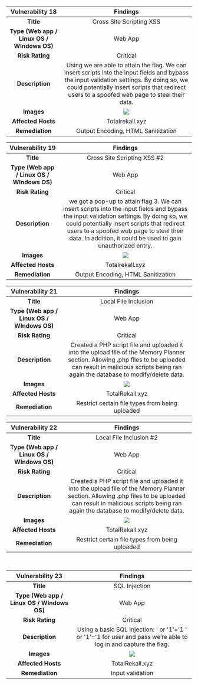 ﻿


|**Vulnerability  18**|**Findings**|
| :-: | :-: |
|**Title**|Cross Site Scripting XSS|
|**Type (Web app / Linux OS / WIndows OS)**|Web App|
|**Risk Rating**|Critical|
|**Description**|Using <script>alert(document.cookie)</script> we are able to attain the flag. We can insert scripts into the input fields and bypass the input validation settings. By doing so, we could potentially insert scripts that redirect users to a spoofed web page to steal their data.|
|**Images**|![](Aspose.Words.ade8f726-6b6e-4fb2-b940-1eb6b8cf8598.001.png)|
|**Affected Hosts**|Totalrekall.xyz|
|**Remediation** |Output Encoding, HTML Sanitization |



|**Vulnerability 19**|**Findings**|
| :-: | :-: |
|**Title**|Cross Site Scripting XSS #2|
|**Type (Web app / Linux OS / WIndows OS)**|Web App|
|**Risk Rating**|Critical|
|**Description**|<script> is filtered out so we use <scr<script>ipt> to make a full <script> show up on the code.  Therefore we use scrscriptipt. We can insert scripts into the input fields and bypass the input validation settings. By doing so, we could potentially insert scripts that redirect users to a spoofed web page to steal their data. In addition, it could be used to gain unauthorized entry.|
|**Images**|![](Aspose.Words.ade8f726-6b6e-4fb2-b940-1eb6b8cf8598.002.png)|
|**Affected Hosts**|Totalrekall.xyz|
|**Remediation** |Output Encoding, HTML Sanitization |



|**Vulnerability 20**|**Findings**|
| :-: | :-: |
|**Title**|Cross Site Scripting XSS 3|
|**Type (Web app / Linux OS / WIndows OS)**|Web App|
|**Risk Rating**|Critical|
|**Description**|Using <script>alert(“hi)</script> we got a pop-up to attain flag 3. We can insert scripts into the input fields and bypass the input validation settings. By doing so, we could potentially insert scripts that redirect users to a spoofed web page to steal their data. In addition, it could be used to gain unauthorized entry.|
|**Images**|![](Aspose.Words.ade8f726-6b6e-4fb2-b940-1eb6b8cf8598.003.png)|
|**Affected Hosts**|Totalrekall.xyz|
|**Remediation** |Output Encoding, HTML Sanitization |



|**Vulnerability 21**|**Findings**|
| :-: | :-: |
|**Title**|Local File Inclusion|
|**Type (Web app / Linux OS / WIndows OS)**|Web App|
|**Risk Rating**|Critical|
|**Description**|Created a PHP script file and uploaded it into the upload file of the Memory Planner section. Allowing .php files to be uploaded can result in malicious scripts being ran again the database to modify/delete data.|
|**Images**|![](Aspose.Words.ade8f726-6b6e-4fb2-b940-1eb6b8cf8598.004.png)|
|**Affected Hosts**|TotalRekall.xyz|
|**Remediation** |Restrict certain file types from being uploaded|



|**Vulnerability 22**|**Findings**|
| :-: | :-: |
|**Title**|Local File Inclusion #2|
|**Type (Web app / Linux OS / WIndows OS)**|Web App|
|**Risk Rating**|Critical|
|**Description**|Created a PHP script file and uploaded it into the upload file of the Memory Planner section. Allowing .php files to be uploaded can result in malicious scripts being ran again the database to modify/delete data.|
|**Images**|![](Aspose.Words.ade8f726-6b6e-4fb2-b940-1eb6b8cf8598.005.png)|
|**Affected Hosts**|TotalRekall.xyz|
|**Remediation** |Restrict certain file types from being uploaded|


﻿


|**Vulnerability 23**|**Findings**|
| :-: | :-: |
|**Title**|SQL Injection|
|**Type (Web app / Linux OS / WIndows OS)**|Web App|
|**Risk Rating**|Critical|
|**Description**|Using a basic SQL Injection: ' or '1'='1   ' or '1'='1 for user and pass we’re able to log in and capture the flag.|
|**Images**|![](Aspose.Words.0c858bcc-1e54-44c0-86c4-08c30823b767.001.png)|
|**Affected Hosts**|TotalRekall.xyz|
|**Remediation** |Input validation|




